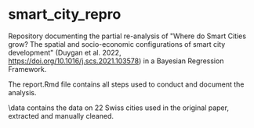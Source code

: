# smart_city_repro
 Repository documenting the partial re-analysis of "Where do Smart Cities grow? The spatial and socio-economic configurations of smart city development" (Duygan et al. 2022, https://doi.org/10.1016/j.scs.2021.103578) in a Bayesian Regression Framework.
 
 The report.Rmd file contains all steps used to conduct and document the analysis.
 
 \data contains the data on 22 Swiss cities used in the original paper, extracted and manually cleaned.
